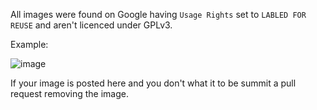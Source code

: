 All images were found on Google having `Usage Rights` set to `LABLED FOR REUSE` and aren't licenced under GPLv3.

Example:

![image](https://cloud.githubusercontent.com/assets/16439221/23384849/9249f042-fd1a-11e6-9cd6-5b16eea0c2a8.png)

If your image is posted here and you don't what it to be summit a pull request removing the image.
